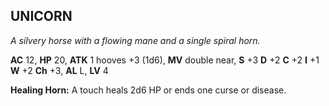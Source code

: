 ## UNICORN

_A silvery horse with a flowing mane and a single spiral horn._

**AC** 12, **HP** 20, **ATK** 1 hooves +3 (1d6), **MV** double near, **S** +3 **D** +2 **C** +2 **I** +1 **W** +2 **Ch** +3, **AL** L, **LV** 4

**Healing Horn:** A touch heals 2d6 HP or ends one curse or disease.

